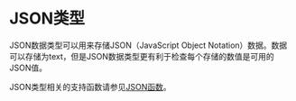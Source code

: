 # JSON类型<a name="ZH-CN_TOPIC_0242370422"></a>

JSON数据类型可以用来存储JSON（JavaScript Object Notation）数据。数据可以存储为text，但是JSON数据类型更有利于检查每个存储的数值是可用的JSON值。

JSON类型相关的支持函数请参见[JSON函数](JSON函数.md)。

